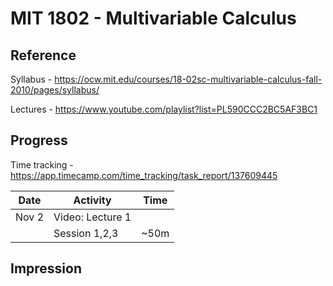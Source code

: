 # MIT 1802 - Multivariable Calculus

## Reference
Syllabus - https://ocw.mit.edu/courses/18-02sc-multivariable-calculus-fall-2010/pages/syllabus/

Lectures - https://www.youtube.com/playlist?list=PL590CCC2BC5AF3BC1

## Progress

Time tracking - https://app.timecamp.com/time_tracking/task_report/137609445

| Date | Activity | Time
| ---- | --- | ---|
| Nov 2 | Video: Lecture 1 | |
| | Session 1,2,3 | ~50m | 

## Impression
